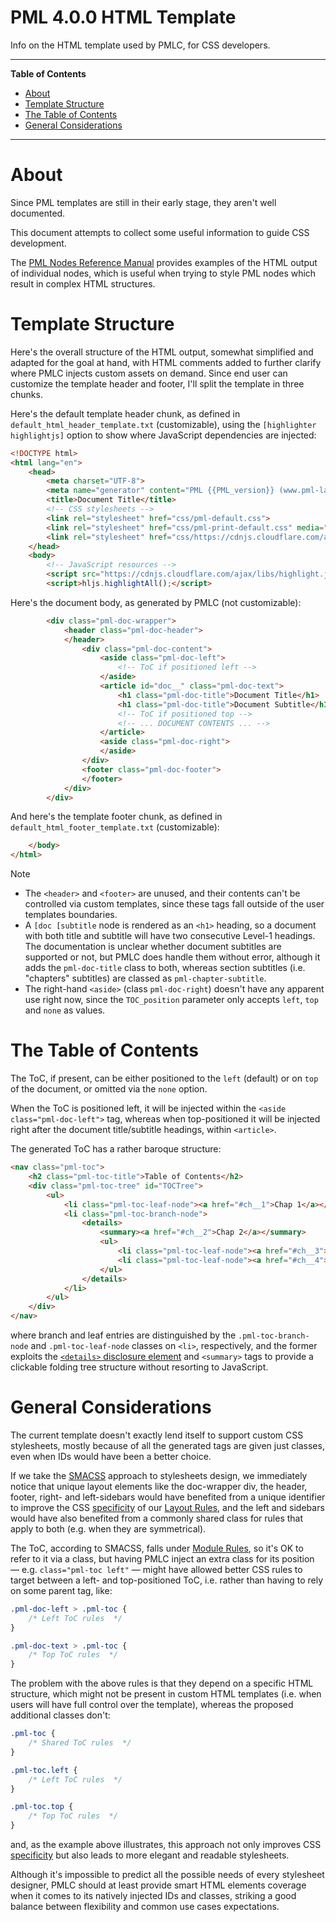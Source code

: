 # PML 4.0.0 HTML Template

Info on the HTML template used by PMLC, for CSS developers.


-----

**Table of Contents**

<!-- MarkdownTOC autolink="true" bracket="round" autoanchor="false" lowercase="only_ascii" uri_encoding="true" levels="1,2,3" -->

- [About](#about)
- [Template Structure](#template-structure)
- [The Table of Contents](#the-table-of-contents)
- [General Considerations](#general-considerations)

<!-- /MarkdownTOC -->

-----

# About

Since PML templates are still in their early stage, they aren't well documented.

This document attempts to collect some useful information to guide CSS development.

The [PML Nodes Reference Manual] provides examples of the HTML output of individual nodes, which is useful when trying to style PML nodes which result in complex HTML structures.


# Template Structure

Here's the overall structure of the HTML output, somewhat simplified and adapted for the goal at hand, with HTML comments added to further clarify where PMLC injects custom assets on demand. Since end user can customize the template header and footer, I'll split the template in three chunks.

Here's the default template header chunk, as defined in `default_html_header_template.txt` (customizable), using the `[highlighter highlightjs]` option to show where JavaScript dependencies are injected:

```html
<!DOCTYPE html>
<html lang="en">
    <head>
        <meta charset="UTF-8">
        <meta name="generator" content="PML {{PML_version}} (www.pml-lang.dev)" />
        <title>Document Title</title>
        <!-- CSS stylesheets -->
        <link rel="stylesheet" href="css/pml-default.css">
        <link rel="stylesheet" href="css/pml-print-default.css" media="print">
        <link rel="stylesheet" href="css/https://cdnjs.cloudflare.com/ajax/libs/highlight.js/11.0.1/styles/default.min.css">
    </head>
    <body>
        <!-- JavaScript resources -->
        <script src="https://cdnjs.cloudflare.com/ajax/libs/highlight.js/11.0.1/highlight.min.js"></script>
        <script>hljs.highlightAll();</script>
```

Here's the document body, as generated by PMLC (not customizable):

```html
        <div class="pml-doc-wrapper">
            <header class="pml-doc-header">
            </header>
                <div class="pml-doc-content">
                    <aside class="pml-doc-left">
                        <!-- ToC if positioned left -->
                    </aside>
                    <article id="doc__" class="pml-doc-text">
                        <h1 class="pml-doc-title">Document Title</h1>
                        <h1 class="pml-doc-title">Document Subtitle</h1>
                        <!-- ToC if positioned top -->
                        <!-- ... DOCUMENT CONTENTS ... -->
                    </article>
                    <aside class="pml-doc-right">
                    </aside>
                </div>
                <footer class="pml-doc-footer">
                </footer>
            </div>
        </div>
```

And here's the template footer chunk, as defined in `default_html_footer_template.txt` (customizable):

```html
    </body>
</html>
```

> [!NOTE]
>
> - The `<header>` and `<footer>` are unused, and their contents can't be controlled via custom templates, since these tags fall outside of the user templates boundaries.
> - A `[doc [subtitle` node is rendered as an `<h1>` heading, so a document with both title and subtitle will have two consecutive Level-1 headings. The documentation is unclear whether document subtitles are supported or not, but PMLC does handle them without error, although it adds the `pml-doc-title` class to both, whereas section subtitles (i.e. "chapters" subtitles) are classed as `pml-chapter-subtitle`.
> - The right-hand `<aside>` (class `pml-doc-right`) doesn't have any apparent use right now, since the `TOC_position` parameter only accepts `left`, `top` and `none` as values.


# The Table of Contents

The ToC, if present, can be either positioned to the `left` (default) or on `top` of the document, or omitted via the `none` option.

When the ToC is positioned left, it will be injected within the `<aside class="pml-doc-left">` tag, whereas when top-positioned it will be injected right after the document title/subtitle headings, within `<article>`.

The generated ToC has a rather baroque structure:

```html
<nav class="pml-toc">
    <h2 class="pml-toc-title">Table of Contents</h2>
    <div class="pml-toc-tree" id="TOCTree">
        <ul>
            <li class="pml-toc-leaf-node"><a href="#ch__1">Chap 1</a></li>
            <li class="pml-toc-branch-node">
                <details>
                    <summary><a href="#ch__2">Chap 2</a></summary>
                    <ul>
                        <li class="pml-toc-leaf-node"><a href="#ch__3">Sub Chap 2.1</a></li>
                        <li class="pml-toc-leaf-node"><a href="#ch__4">Sub Chap 2.2</a></li>
                    </ul>
                </details>
            </li>
        </ul>
    </div>
</nav>
```

where branch and leaf entries are distinguished by the `.pml-toc-branch-node` and `.pml-toc-leaf-node` classes on `<li>`, respectively, and the former exploits the [`<details>` disclosure element][<details>] and `<summary>` tags to provide a clickable folding tree structure without resorting to JavaScript.


# General Considerations

The current template doesn't exactly lend itself to support custom CSS stylesheets, mostly because of all the generated tags are given just classes, even when IDs would have been a better choice.

If we take the [SMACSS] approach to stylesheets design, we immediately notice that unique layout elements like the doc-wrapper div, the header, footer, right- and left-sidebars would have benefited from a unique identifier to improve the CSS [specificity] of our [Layout Rules], and the left and sidebars would have also benefited from a commonly shared class for rules that apply to both (e.g. when they are symmetrical).

The ToC, according to SMACSS, falls under [Module Rules], so it's OK to refer to it via a class, but having PMLC inject an extra class for its position — e.g. `class="pml-toc left"` — might have allowed better CSS rules to target between a left- and top-positioned ToC, i.e. rather than having to rely on some parent tag, like:

```css
.pml-doc-left > .pml-toc {
    /* Left ToC rules  */
}

.pml-doc-text > .pml-toc {
    /* Top ToC rules  */
}

```

The problem with the above rules is that they depend on a specific HTML structure, which might not be present in custom HTML templates (i.e. when users will have full control over the template), whereas the proposed additional classes don't:

```css
.pml-toc {
    /* Shared ToC rules  */
}

.pml-toc.left {
    /* Left ToC rules  */
}

.pml-toc.top {
    /* Top ToC rules  */
}
```

and, as the example above illustrates, this approach not only improves CSS [specificity] but also leads to more elegant and readable stylesheets.

Although it's impossible to predict all the possible needs of every stylesheet designer, PMLC should at least provide smart HTML elements coverage when it comes to its natively injected IDs and classes, striking a good balance between flexibility and common use cases expectations.

<!-----------------------------------------------------------------------------
                               REFERENCE LINKS
------------------------------------------------------------------------------>

[PML Nodes Reference Manual]: https://pml-lang.dev/docs/reference_manual/index.html

<!-- MDN Web Docs -->

[<details>]: https://developer.mozilla.org/en-US/docs/Web/HTML/Element/details "MDN Web Docs » References » HTML » <details>: The Details disclosure element"
[Specificity]: https://developer.mozilla.org/en-US/docs/Web/CSS/Specificity "MDN Web Docs » References » CSS » Specificity"
[Using CSS nesting]: https://developer.mozilla.org/en-US/docs/Web/CSS/CSS_nesting/Using_CSS_nesting "MDN Web Docs » CSS » CSS nesting » Using CSS nesting"

<!-- SMACSS -->

[SMACSS]: https://smacss.com/ "SMACSS website and online book"
[Layout Rules]: https://smacss.com/book/type-layout/ "SMACSS » Layout Rules"
[Module Rules]: https://smacss.com/book/type-module/ "SMACSS » Module Rules"

<!-- EOF -->
